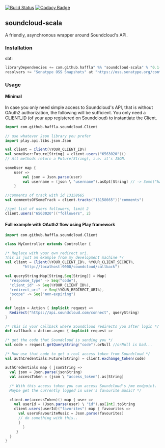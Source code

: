 [![Build Status](https://travis-ci.org/haffla/soundcloud-scala.svg)](https://travis-ci.org/haffla/soundcloud-scala) [![Codacy Badge](https://api.codacy.com/project/badge/7a481c68837549f7aaa4f630153369fa)](https://www.codacy.com/app/jakobpupke_2054/soundcloud-scala)

## soundcloud-scala

A friendly, asynchronous wrapper around Soundcloud's API.

### Installation
sbt:

```scala
libraryDependencies += com.github.haffla" %% "soundcloud-scala" % "0.1-SNAPSHOT"
resolvers += "Sonatype OSS Snapshots" at "https://oss.sonatype.org/content/repositories/snapshots"
```

### Usage
#### Minimal
In case you only need simple access to Soundcloud's API, that is without OAuth2 authorization, the following will be sufficient. You only need a CLIENT_ID (of your app registered on Soundcloud) to instantiate the Client.
 
```scala
import com.github.haffla.soundcloud.Client
    
// use whatever Json library you prefer
import play.api.libs.json.Json

val client = Client(%YOUR_CLIENT_ID%)
val someUser:Future[String] = client.users("6563020")()
// All methods return a Future[String], i.e. it's JSON.
    
someUser map {
	user => 
		val json = Json.parse(user)
		val username = (json \ "username").asOpt[String] // -> Some("haffla")
	}
	
//comments of track with id 13158665
val commentsOfSomeTrack = client.tracks("13158665")("comments")

//get list of users followers, limit 2
client.users("6563020")("followers", 2)
```

#### Full example with OAuth2 flow using Play framework 

```scala
import com.github.haffla.soundcloud.Client	

class MyController extends Controller {
		
/* Replace with your own redirect uri. 
This is just an example from my development machine */
val client = Client(%YOUR_CLIENT_ID%, %YOUR_CLIENT_SECRET%, 
  		"http://localhost:9000/soundcloud/callback")
                      
val queryString:Map[String,Seq[String]] = Map(
  "response_type" -> Seq("code"),
  "client_id" -> Seq(%YOUR_CLIENT_ID%),
  "redirect_uri" -> Seq(%YOUR_REDIRECT_URI%),
  "scope" -> Seq("non-expiring")
  )
	  
def login = Action { implicit request =>
  Redirect("https://api.soundcloud.com/connect", queryString)
}
		
/* This is your callback where Soundcloud redirects you after login */
def callback = Action.async { implicit request =>
	  
/* get the code that Soundcloud is sending you */
val code = request.getQueryString("code").orNull //orNull is bad...
    
/* Now use that code to get a real access token from Soundcloud */
val authCredentials:Future[String] = client.exchange_token(code)
	    
authCredentials map { jsonString =>
  val json = Json.parse(jsonString)
  val accessToken = (json \ "access_token").as[String]
		
  /* With this access token you can access Soundcloud's /me endpoint.
  Maybe get the currently logged in user's favourite music? */
			
  client.me(accessToken)() map { user =>
    val userId = (Json.parse(user) \ "id").as[Int].toString
    client.users(userId)("favorites") map { favourites =>
      val usersFavouriteMusic = Json.parse(favourites)
      // do something with this..
      }
        }
     }
  }
}
```
